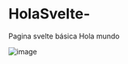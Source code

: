 # HolaSvelte-


Pagina svelte básica Hola mundo


![image](https://user-images.githubusercontent.com/11024621/226469744-5e919970-4dc7-4538-979e-f3da8bdaa162.png)
